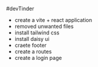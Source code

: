 #devTinder 


- create a vite + react application 
- removed unwanted files 
- install tailwind css
- install daisy ui 
- craete footer 
- create a routes 
- create a login  page 
